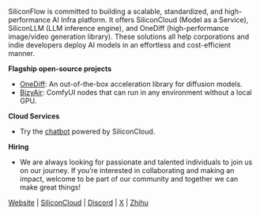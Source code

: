 SiliconFlow is committed to building a scalable, standardized, and high-performance AI Infra platform. It offers SiliconCloud (Model as a Service), SiliconLLM (LLM inference engine), and OneDiff (high-performance image/video generation library). These solutions all help corporations and indie developers deploy AI models in an effortless and cost-efficient manner.

**Flagship open-source projects**

+ [OneDiff](https://github.com/siliconflow/onediff): An out-of-the-box acceleration library for diffusion models.
+ [BizyAir](https://github.com/siliconflow/BizyAir): ComfyUI nodes that can run in any environment without a local GPU.

**Cloud Services**
- Try the [chatbot](https://nextchat-sf.vercel.app/) powered by SiliconCloud.

**Hiring**
- We are always looking for passionate and talented individuals to join us on our journey. If you’re interested in collaborating and making an impact, welcome to be part of our community and together we can make great things!

[Website](https://siliconflow.cn/) | [SiliconCloud](https://siliconflow.cn/zh-cn/siliconcloud) | [Discord](https://discord.gg/3nAMSVJekY) | [X](https://twitter.com/SiliconFlowAI) | [Zhihu](https://www.zhihu.com/org/huo-ji-liu-dong)
